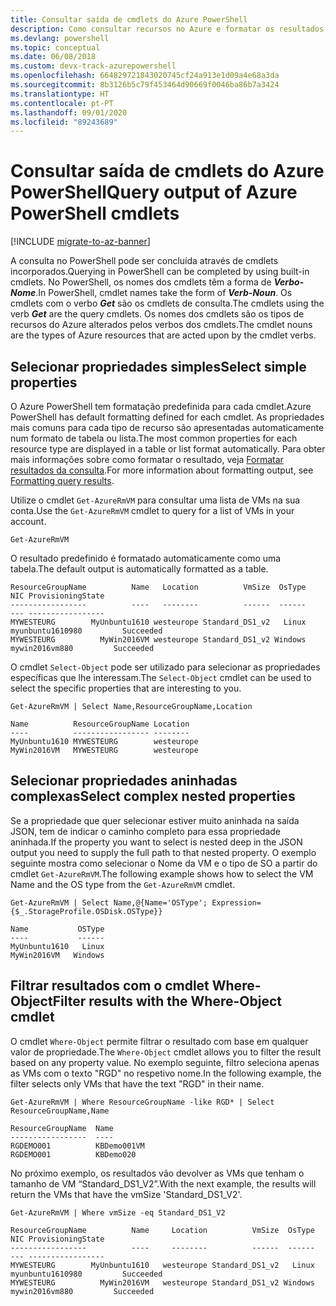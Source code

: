 ```yaml
---
title: Consultar saída de cmdlets do Azure PowerShell
description: Como consultar recursos no Azure e formatar os resultados.
ms.devlang: powershell
ms.topic: conceptual
ms.date: 06/08/2018
ms.custom: devx-track-azurepowershell
ms.openlocfilehash: 664829721843020745cf24a913e1d09a4e68a3da
ms.sourcegitcommit: 8b3126b5c79f453464d90669f0046ba86b7a3424
ms.translationtype: HT
ms.contentlocale: pt-PT
ms.lasthandoff: 09/01/2020
ms.locfileid: "89243689"
---
```

# <a name="query-output-of-azure-powershell-cmdlets"></a><span data-ttu-id="b83d6-103">Consultar saída de cmdlets do Azure PowerShell</span><span class="sxs-lookup"><span data-stu-id="b83d6-103">Query output of Azure PowerShell cmdlets</span></span>

[!INCLUDE [migrate-to-az-banner](../../includes/migrate-to-az-banner.md)]

<span data-ttu-id="b83d6-104">A consulta no PowerShell pode ser concluída através de cmdlets incorporados.</span><span class="sxs-lookup"><span data-stu-id="b83d6-104">Querying in PowerShell can be completed by using built-in cmdlets.</span></span> <span data-ttu-id="b83d6-105">No PowerShell, os nomes dos cmdlets têm a forma de **_Verbo-Nome_**.</span><span class="sxs-lookup"><span data-stu-id="b83d6-105">In PowerShell, cmdlet names take the form of **_Verb-Noun_**.</span></span> <span data-ttu-id="b83d6-106">Os cmdlets com o verbo **_Get_** são os cmdlets de consulta.</span><span class="sxs-lookup"><span data-stu-id="b83d6-106">The cmdlets using the verb **_Get_** are the query cmdlets.</span></span> <span data-ttu-id="b83d6-107">Os nomes dos cmdlets são os tipos de recursos do Azure alterados pelos verbos dos cmdlets.</span><span class="sxs-lookup"><span data-stu-id="b83d6-107">The cmdlet nouns are the types of Azure resources that are acted upon by the cmdlet verbs.</span></span>

## <a name="select-simple-properties"></a><span data-ttu-id="b83d6-108">Selecionar propriedades simples</span><span class="sxs-lookup"><span data-stu-id="b83d6-108">Select simple properties</span></span>

<span data-ttu-id="b83d6-109">O Azure PowerShell tem formatação predefinida para cada cmdlet.</span><span class="sxs-lookup"><span data-stu-id="b83d6-109">Azure PowerShell has default formatting defined for each cmdlet.</span></span> <span data-ttu-id="b83d6-110">As propriedades mais comuns para cada tipo de recurso são apresentadas automaticamente num formato de tabela ou lista.</span><span class="sxs-lookup"><span data-stu-id="b83d6-110">The most common properties for each resource type are displayed in a table or list format automatically.</span></span> <span data-ttu-id="b83d6-111">Para obter mais informações sobre como formatar o resultado, veja [Formatar resultados da consulta](formatting-output.md).</span><span class="sxs-lookup"><span data-stu-id="b83d6-111">For more information about formatting output, see [Formatting query results](formatting-output.md).</span></span>

<span data-ttu-id="b83d6-112">Utilize o cmdlet `Get-AzureRmVM` para consultar uma lista de VMs na sua conta.</span><span class="sxs-lookup"><span data-stu-id="b83d6-112">Use the `Get-AzureRmVM` cmdlet to query for a list of VMs in your account.</span></span>

```azurepowershell-interactive
Get-AzureRmVM
```

<span data-ttu-id="b83d6-113">O resultado predefinido é formatado automaticamente como uma tabela.</span><span class="sxs-lookup"><span data-stu-id="b83d6-113">The default output is automatically formatted as a table.</span></span>

```output
ResourceGroupName          Name   Location          VmSize  OsType              NIC ProvisioningState
-----------------          ----   --------          ------  ------              --- -----------------
MYWESTEURG        MyUnbuntu1610 westeurope Standard_DS1_v2   Linux myunbuntu1610980         Succeeded
MYWESTEURG          MyWin2016VM westeurope Standard_DS1_v2 Windows   mywin2016vm880         Succeeded
```

<span data-ttu-id="b83d6-114">O cmdlet `Select-Object` pode ser utilizado para selecionar as propriedades específicas que lhe interessam.</span><span class="sxs-lookup"><span data-stu-id="b83d6-114">The `Select-Object` cmdlet can be used to select the specific properties that are interesting to you.</span></span>

```azurepowershell-interactive
Get-AzureRmVM | Select Name,ResourceGroupName,Location
```

```output
Name          ResourceGroupName Location
----          ----------------- --------
MyUnbuntu1610 MYWESTEURG        westeurope
MyWin2016VM   MYWESTEURG        westeurope
```

## <a name="select-complex-nested-properties"></a><span data-ttu-id="b83d6-115">Selecionar propriedades aninhadas complexas</span><span class="sxs-lookup"><span data-stu-id="b83d6-115">Select complex nested properties</span></span>

<span data-ttu-id="b83d6-116">Se a propriedade que quer selecionar estiver muito aninhada na saída JSON, tem de indicar o caminho completo para essa propriedade aninhada.</span><span class="sxs-lookup"><span data-stu-id="b83d6-116">If the property you want to select is nested deep in the JSON output you need to supply the full path to that nested property.</span></span> <span data-ttu-id="b83d6-117">O exemplo seguinte mostra como selecionar o Nome da VM e o tipo de SO a partir do cmdlet `Get-AzureRmVM`.</span><span class="sxs-lookup"><span data-stu-id="b83d6-117">The following example shows how to select the VM Name and the OS type from the `Get-AzureRmVM` cmdlet.</span></span>

```azurepowershell-interactive
Get-AzureRmVM | Select Name,@{Name='OSType'; Expression={$_.StorageProfile.OSDisk.OSType}}
```

```output
Name           OSType
----           ------
MyUnbuntu1610   Linux
MyWin2016VM   Windows
```

## <a name="filter-results-with-the-where-object-cmdlet"></a><span data-ttu-id="b83d6-118">Filtrar resultados com o cmdlet Where-Object</span><span class="sxs-lookup"><span data-stu-id="b83d6-118">Filter results with the Where-Object cmdlet</span></span>

<span data-ttu-id="b83d6-119">O cmdlet `Where-Object` permite filtrar o resultado com base em qualquer valor de propriedade.</span><span class="sxs-lookup"><span data-stu-id="b83d6-119">The `Where-Object` cmdlet allows you to filter the result based on any property value.</span></span> <span data-ttu-id="b83d6-120">No exemplo seguinte, filtro seleciona apenas as VMs com o texto "RGD" no respetivo nome.</span><span class="sxs-lookup"><span data-stu-id="b83d6-120">In the following example, the filter selects only VMs that have the text "RGD" in their name.</span></span>

```azurepowershell-interactive
Get-AzureRmVM | Where ResourceGroupName -like RGD* | Select ResourceGroupName,Name
```

```output
ResourceGroupName  Name
-----------------  ----
RGDEMO001          KBDemo001VM
RGDEMO001          KBDemo020
```

<span data-ttu-id="b83d6-121">No próximo exemplo, os resultados vão devolver as VMs que tenham o tamanho de VM “Standard_DS1_V2”.</span><span class="sxs-lookup"><span data-stu-id="b83d6-121">With the next example, the results will return the VMs that have the vmSize 'Standard_DS1_V2'.</span></span>

```azurepowershell-interactive
Get-AzureRmVM | Where vmSize -eq Standard_DS1_V2
```

```output
ResourceGroupName          Name     Location          VmSize  OsType              NIC ProvisioningState
-----------------          ----     --------          ------  ------              --- -----------------
MYWESTEURG        MyUnbuntu1610   westeurope Standard_DS1_v2   Linux myunbuntu1610980         Succeeded
MYWESTEURG          MyWin2016VM   westeurope Standard_DS1_v2 Windows   mywin2016vm880         Succeeded
```
